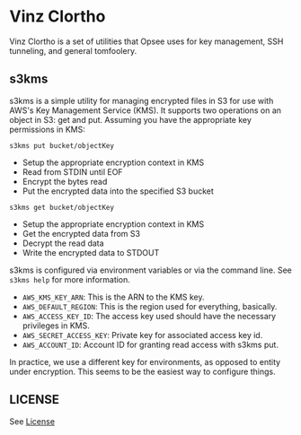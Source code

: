 # Vinz Clortho

Vinz Clortho is a set of utilities that Opsee uses for key management, SSH tunneling, and general tomfoolery.

## s3kms

s3kms is a simple utility for managing encrypted files in S3 for use with
AWS's Key Management Service (KMS). It supports two operations on an object
in S3: get and put. Assuming you have the appropriate key permissions in KMS:

`s3kms put bucket/objectKey`

- Setup the appropriate encryption context in KMS
- Read from STDIN until EOF
- Encrypt the bytes read
- Put the encrypted data into the specified S3 bucket

`s3kms get bucket/objectKey`

- Setup the appropriate encryption context in KMS
- Get the encrypted data from S3
- Decrypt the read data
- Write the encrypted data to STDOUT

s3kms is configured via environment variables or via the command line. See
`s3kms help` for more information.

* `AWS_KMS_KEY_ARN`: This is the ARN to the KMS key.
* `AWS_DEFAULT_REGION`: This is the region used for everything, basically.
* `AWS_ACCESS_KEY_ID`: The access key used should have the necessary privileges in KMS.
* `AWS_SECRET_ACCESS_KEY`: Private key for associated access key id.
* `AWS_ACCOUNT_ID`: Account ID for granting read access with s3kms put.

In practice, we use a different key for environments, as opposed to entity under
encryption. This seems to be the easiest way to configure things.

## LICENSE

See [License](LICENSE.md)

